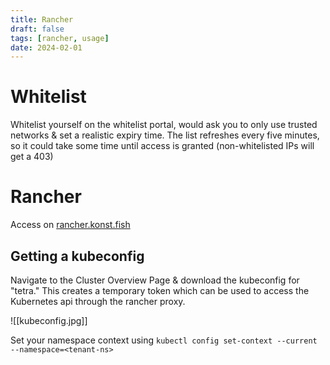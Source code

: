 ```yaml
---
title: Rancher
draft: false
tags: [rancher, usage]
date: 2024-02-01
---
```


<link rel="stylesheet" type='text/css' href="https://cdn.jsdelivr.net/gh/devicons/devicon@latest/devicon.min.css" />

# Whitelist

Whitelist yourself on the whitelist portal, would ask you to only use trusted networks & set a realistic expiry time. The list refreshes every five minutes, so it could take some time until access is granted (non-whitelisted IPs will get a 403)

# <i class="devicon-rancher-original"></i> Rancher

Access on [rancher.konst.fish](https://rancher.konst.fish)

## Getting a kubeconfig

Navigate to the Cluster Overview Page & download the kubeconfig for "tetra." This creates a temporary token which can be used to access the Kubernetes api through the rancher proxy.

![[kubeconfig.jpg]]

Set your namespace context using
`kubectl config set-context --current --namespace=<tenant-ns>`